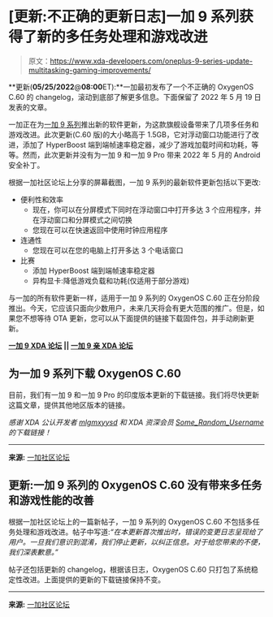 # [更新:不正确的更新日志]一加 9 系列获得了新的多任务处理和游戏改进

> 原文：<https://www.xda-developers.com/oneplus-9-series-update-multitasking-gaming-improvements/>

**更新(****05/25/2022****@****08:00****ET):**一加最初发布了一个不正确的 OxygenOS C.60 的 changelog，滚动到底部了解更多信息。下面保留了 2022 年 5 月 19 日发表的文章。

一加正在为[一加 9 系列](https://www.xda-developers.com/oneplus-9/)推出新的软件更新，为这款旗舰设备带来了几项多任务和游戏改进。此次更新(C.60 版)的大小略高于 1.5GB，它对浮动窗口功能进行了改进，添加了 HyperBoost 端到端帧速率稳定器，减少了游戏加载时间和功耗，等等。然而，此次更新并没有为一加 9 和一加 9 Pro 带来 2022 年 5 月的 Android 安全补丁。

根据一加社区论坛上分享的屏幕截图，一加 9 系列的最新软件更新包括以下更改:

*   便利性和效率
    *   现在，你可以在分屏模式下同时在浮动窗口中打开多达 3 个应用程序，并在浮动窗口和分屏模式之间切换
    *   您现在可以在快速返回中使用时钟应用程序
*   连通性
    *   您现在可以在您的电脑上打开多达 3 个电话窗口
*   比赛
    *   添加 HyperBoost 端到端帧速率稳定器
    *   异构显卡:降低游戏负载和功耗(仅适用于部分游戏)

与一加的所有软件更新一样，适用于一加 9 系列的 OxygenOS C.60 正在分阶段推出。今天，它应该只面向少数用户，未来几天将会有更大范围的推广。但是，如果您不想等待 OTA 更新，您可以从下面提供的链接下载固件包，并手动刷新更新。

**[一加 9 XDA 论坛](https://forum.xda-developers.com/f/oneplus-9.12151/) || [一加 9 亲 XDA 论坛](https://forum.xda-developers.com/f/oneplus-9-pro.12153/)**

## 为一加 9 系列下载 OxygenOS C.60

目前，我们有一加 9 和一加 9 Pro 的印度版本更新的下载链接。我们将尽快更新这篇文章，提供其他地区版本的链接。

*感谢 XDA 公认开发者 [mlgmxyysd](https://forum.xda-developers.com/m/mlgmxyysd.8430637/) 和 XDA 资深会员 [Some_Random_Username](https://forum.xda-developers.com/m/some_random_username.8234677/) 的下载链接！*

* * *

**来源:** [一加社区论坛](https://forums.oneplus.com/threads/oxygenos-12-c-48-update-for-oneplus-9-and-oneplus-9-pro.1570555/page-73#post-24221488)

## 更新:一加 9 系列的 OxygenOS C.60 没有带来多任务和游戏性能的改善

根据一加社区论坛上的一篇新帖子，一加 9 系列的 OxygenOS C.60 不包括多任务处理和游戏改进。帖子中写道:*“在本更新首次推出时，错误的变更日志呈现给了用户。一旦我们意识到混淆，我们停止更新，以纠正信息。对于给您带来的不便，我们深表歉意。”*

帖子还包括更新的 changelog，根据该日志，OxygenOS C.60 只打包了系统稳定性改进。上面提供的更新的下载链接保持不变。

* * *

**来源:** [一加社区论坛](https://forums.oneplus.com/threads/oxygenos-12-c-60-update-for-oneplus-9-and-oneplus-9-pro.1584747/)